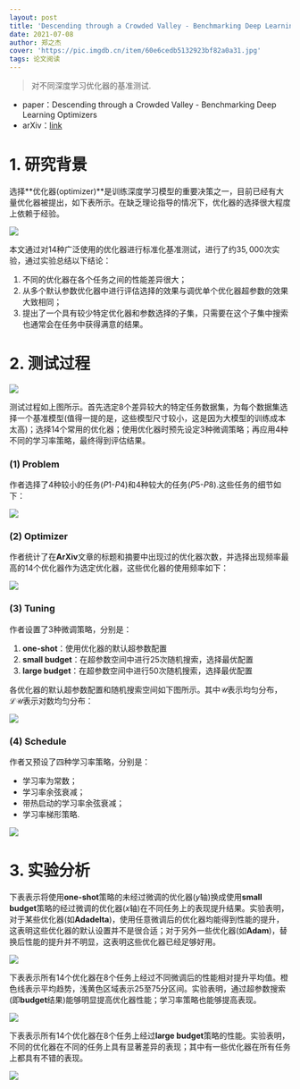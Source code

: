 ```yaml
---
layout: post
title: 'Descending through a Crowded Valley - Benchmarking Deep Learning Optimizers'
date: 2021-07-08
author: 郑之杰
cover: 'https://pic.imgdb.cn/item/60e6cedb5132923bf82a0a31.jpg'
tags: 论文阅读
---
```


> 对不同深度学习优化器的基准测试.

- paper：Descending through a Crowded Valley - Benchmarking Deep Learning Optimizers
- arXiv：[link](https://arxiv.org/abs/2007.01547v2)

# 1. 研究背景
选择**优化器(optimizer)**是训练深度学习模型的重要决策之一，目前已经有大量优化器被提出，如下表所示。在缺乏理论指导的情况下，优化器的选择很大程度上依赖于经验。

![](https://pic.imgdb.cn/item/60e6d1235132923bf830a780.jpg)

本文通过对$14$种广泛使用的优化器进行标准化基准测试，进行了约$35,000$次实验，通过实验总结以下结论：
1. 不同的优化器在各个任务之间的性能差异很大；
2. 从多个默认参数优化器中进行评估选择的效果与调优单个优化器超参数的效果大致相同；
3. 提出了一个具有较少特定优化器和参数选择的子集，只需要在这个子集中搜索也通常会在任务中获得满意的结果。

# 2. 测试过程

![](https://pic.imgdb.cn/item/60e6d35e5132923bf836f727.jpg)

测试过程如上图所示。首先选定$8$个差异较大的特定任务数据集，为每个数据集选择一个基准模型(值得一提的是，这些模型尺寸较小，这是因为大模型的训练成本太高)；选择$14$个常用的优化器；使用优化器时预先设定$3$种微调策略；再应用$4$种不同的学习率策略，最终得到评估结果。

### (1) Problem
作者选择了$4$种较小的任务($P1$-$P4$)和$4$种较大的任务($P5$-$P8$).这些任务的细节如下：

![](https://pic.imgdb.cn/item/60e6d36d5132923bf8372126.jpg)

### (2) Optimizer
作者统计了在**ArXiv**文章的标题和摘要中出现过的优化器次数，并选择出现频率最高的$14$个优化器作为选定优化器，这些优化器的使用频率如下：

![](https://pic.imgdb.cn/item/60e6d28b5132923bf834a197.jpg)

### (3) Tuning
作者设置了$3$种微调策略，分别是：
1. **one-shot**：使用优化器的默认超参数配置
2. **small budget**：在超参数空间中进行$25$次随机搜索，选择最优配置
3. **large budget**：在超参数空间中进行$50$次随机搜索，选择最优配置

各优化器的默认超参数配置和随机搜索空间如下图所示。其中$\mathcal{U}$表示均匀分布，$\mathcal{LU}$表示对数均匀分布：

![](https://pic.imgdb.cn/item/60e6d39d5132923bf837b2e8.jpg)

### (4) Schedule
作者又预设了四种学习率策略，分别是：
- 学习率为常数；
- 学习率余弦衰减；
- 带热启动的学习率余弦衰减；
- 学习率梯形策略.

![](https://pic.imgdb.cn/item/60e6d3b25132923bf837f06b.jpg)

# 3. 实验分析
下表表示将使用**one-shot**策略的未经过微调的优化器($y$轴)换成使用**small budget**策略的经过微调的优化器($x$轴)在不同任务上的表现提升结果。实验表明，对于某些优化器(如**Adadelta**)，使用任意微调后的优化器均能得到性能的提升，这表明这些优化器的默认设置并不是很合适；对于另外一些优化器(如**Adam**)，替换后性能的提升并不明显，这表明这些优化器已经足够好用。

![](https://pic.imgdb.cn/item/60e6d3e95132923bf8388c86.jpg)

下表表示所有$14$个优化器在$8$个任务上经过不同微调后的性能相对提升平均值。橙色线表示平均趋势，浅黄色区域表示$25$至$75$分区间。实验表明，通过超参数搜索(即**budget**结果)能够明显提高优化器性能；学习率策略也能够提高表现。

![](https://pic.imgdb.cn/item/60e6d4025132923bf838d2b0.jpg)

下表表示所有$14$个优化器在$8$个任务上经过**large budget**策略的性能。实验表明，不同的优化器在不同的任务上具有显著差异的表现；其中有一些优化器在所有任务上都具有不错的表现。

![](https://pic.imgdb.cn/item/60e6d4165132923bf8390eb7.jpg)
